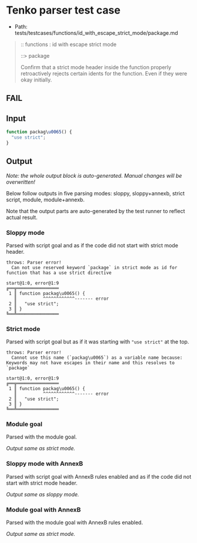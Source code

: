 # Tenko parser test case

- Path: tests/testcases/functions/id_with_escape_strict_mode/package.md

> :: functions : id with escape strict mode
>
> ::> package
>
> Confirm that a strict mode header inside the function properly retroactively rejects certain idents for the function. Even if they were okay initially.

## FAIL

## Input

`````js
function packag\u0065() {
  "use strict";
}
`````

## Output

_Note: the whole output block is auto-generated. Manual changes will be overwritten!_

Below follow outputs in five parsing modes: sloppy, sloppy+annexb, strict script, module, module+annexb.

Note that the output parts are auto-generated by the test runner to reflect actual result.

### Sloppy mode

Parsed with script goal and as if the code did not start with strict mode header.

`````
throws: Parser error!
  Can not use reserved keyword `package` in strict mode as id for function that has a use strict directive

start@1:0, error@1:9
╔══╦════════════════
 1 ║ function packag\u0065() {
   ║          ^^^^^^^^^^^^------- error
 2 ║   "use strict";
 3 ║ }
╚══╩════════════════

`````

### Strict mode

Parsed with script goal but as if it was starting with `"use strict"` at the top.

`````
throws: Parser error!
  Cannot use this name (`packag\u0065`) as a variable name because: Keywords may not have escapes in their name and this resolves to `package`

start@1:0, error@1:9
╔══╦════════════════
 1 ║ function packag\u0065() {
   ║          ^^^^^^^^^^^^------- error
 2 ║   "use strict";
 3 ║ }
╚══╩════════════════

`````

### Module goal

Parsed with the module goal.

_Output same as strict mode._

### Sloppy mode with AnnexB

Parsed with script goal with AnnexB rules enabled and as if the code did not start with strict mode header.

_Output same as sloppy mode._

### Module goal with AnnexB

Parsed with the module goal with AnnexB rules enabled.

_Output same as strict mode._
